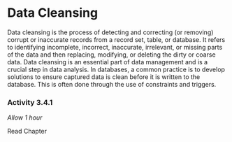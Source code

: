 # Data Cleansing

Data cleansing is the process of detecting and correcting (or removing) corrupt or inaccurate records from a record set, table, or database. It refers to identifying incomplete, incorrect, inaccurate, irrelevant, or missing parts of the data and then replacing, modifying, or deleting the dirty or coarse data. Data cleansing is an essential part of data management and is a crucial step in data analysis.  In databases, a common practice is to develop solutions to ensure captured data is clean before it is written to the database. This is often done through the use of constraints and triggers.

### Activity 3.4.1
_Allow 1 hour_

Read Chapter 


